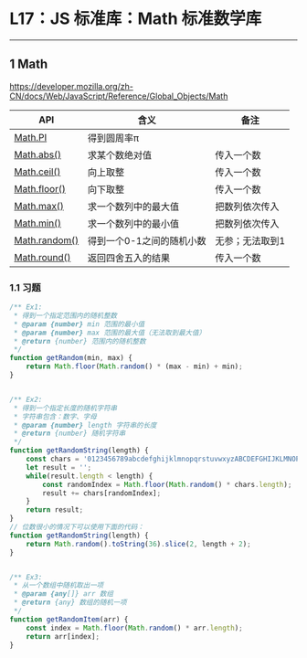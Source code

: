 # L17：JS 标准库：Math 标准数学库

---



## 1 Math

https://developer.mozilla.org/zh-CN/docs/Web/JavaScript/Reference/Global_Objects/Math

| API                                                          | 含义                      | 备注            |
| ------------------------------------------------------------ | ------------------------- | --------------- |
| [Math.PI](https://developer.mozilla.org/zh-CN/docs/Web/JavaScript/Reference/Global_Objects/Math/PI) | 得到圆周率π               |                 |
| [Math.abs()](https://developer.mozilla.org/zh-CN/docs/Web/JavaScript/Reference/Global_Objects/Math/abs) | 求某个数绝对值            | 传入一个数      |
| [Math.ceil()](https://developer.mozilla.org/zh-CN/docs/Web/JavaScript/Reference/Global_Objects/Math/ceil) | 向上取整                  | 传入一个数      |
| [Math.floor()](https://developer.mozilla.org/zh-CN/docs/Web/JavaScript/Reference/Global_Objects/Math/floor) | 向下取整                  | 传入一个数      |
| [Math.max()](https://developer.mozilla.org/zh-CN/docs/Web/JavaScript/Reference/Global_Objects/Math/max) | 求一个数列中的最大值      | 把数列依次传入  |
| [Math.min()](https://developer.mozilla.org/zh-CN/docs/Web/JavaScript/Reference/Global_Objects/Math/min) | 求一个数列中的最小值      | 把数列依次传入  |
| [Math.random()](https://developer.mozilla.org/zh-CN/docs/Web/JavaScript/Reference/Global_Objects/Math/random) | 得到一个0-1之间的随机小数 | 无参；无法取到1 |
| [Math.round()](https://developer.mozilla.org/zh-CN/docs/Web/JavaScript/Reference/Global_Objects/Math/round) | 返回四舍五入的结果        | 传入一个数      |



### 1.1 习题

```js
/** Ex1:
 * 得到一个指定范围内的随机整数
 * @param {number} min 范围的最小值
 * @param {number} max 范围的最大值（无法取到最大值）
 * @return {number} 范围内的随机整数
 */
function getRandom(min, max) {
    return Math.floor(Math.random() * (max - min) + min);
}


/** Ex2:
 * 得到一个指定长度的随机字符串
 * 字符串包含：数字、字母
 * @param {number} length 字符串的长度
 * @return {number} 随机字符串
 */
function getRandomString(length) {
    const chars = '0123456789abcdefghijklmnopqrstuvwxyzABCDEFGHIJKLMNOPQRSTUVWXYZ';
    let result = '';
    while(result.length < length) {
        const randomIndex = Math.floor(Math.random() * chars.length);
        result += chars[randomIndex];
    }
    return result;
}
// 位数很小的情况下可以使用下面的代码：
function getRandomString(length) {
    return Math.random().toString(36).slice(2, length + 2);
}


/** Ex3:
 * 从一个数组中随机取出一项
 * @param {any[]} arr 数组
 * @return {any} 数组的随机一项
 */
function getRandomItem(arr) {
    const index = Math.floor(Math.random() * arr.length);
    return arr[index];
}
```





